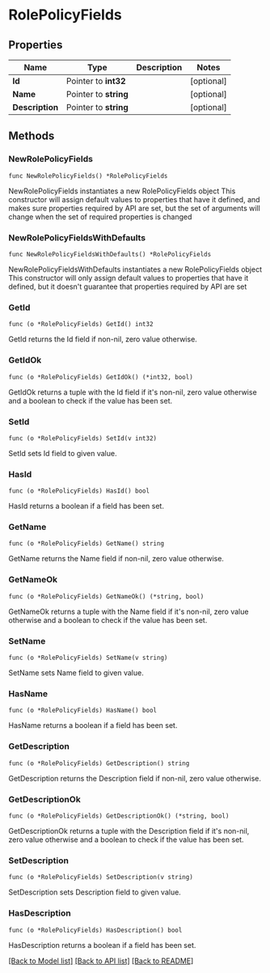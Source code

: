# RolePolicyFields

## Properties

Name | Type | Description | Notes
------------ | ------------- | ------------- | -------------
**Id** | Pointer to **int32** |  | [optional] 
**Name** | Pointer to **string** |  | [optional] 
**Description** | Pointer to **string** |  | [optional] 

## Methods

### NewRolePolicyFields

`func NewRolePolicyFields() *RolePolicyFields`

NewRolePolicyFields instantiates a new RolePolicyFields object
This constructor will assign default values to properties that have it defined,
and makes sure properties required by API are set, but the set of arguments
will change when the set of required properties is changed

### NewRolePolicyFieldsWithDefaults

`func NewRolePolicyFieldsWithDefaults() *RolePolicyFields`

NewRolePolicyFieldsWithDefaults instantiates a new RolePolicyFields object
This constructor will only assign default values to properties that have it defined,
but it doesn't guarantee that properties required by API are set

### GetId

`func (o *RolePolicyFields) GetId() int32`

GetId returns the Id field if non-nil, zero value otherwise.

### GetIdOk

`func (o *RolePolicyFields) GetIdOk() (*int32, bool)`

GetIdOk returns a tuple with the Id field if it's non-nil, zero value otherwise
and a boolean to check if the value has been set.

### SetId

`func (o *RolePolicyFields) SetId(v int32)`

SetId sets Id field to given value.

### HasId

`func (o *RolePolicyFields) HasId() bool`

HasId returns a boolean if a field has been set.

### GetName

`func (o *RolePolicyFields) GetName() string`

GetName returns the Name field if non-nil, zero value otherwise.

### GetNameOk

`func (o *RolePolicyFields) GetNameOk() (*string, bool)`

GetNameOk returns a tuple with the Name field if it's non-nil, zero value otherwise
and a boolean to check if the value has been set.

### SetName

`func (o *RolePolicyFields) SetName(v string)`

SetName sets Name field to given value.

### HasName

`func (o *RolePolicyFields) HasName() bool`

HasName returns a boolean if a field has been set.

### GetDescription

`func (o *RolePolicyFields) GetDescription() string`

GetDescription returns the Description field if non-nil, zero value otherwise.

### GetDescriptionOk

`func (o *RolePolicyFields) GetDescriptionOk() (*string, bool)`

GetDescriptionOk returns a tuple with the Description field if it's non-nil, zero value otherwise
and a boolean to check if the value has been set.

### SetDescription

`func (o *RolePolicyFields) SetDescription(v string)`

SetDescription sets Description field to given value.

### HasDescription

`func (o *RolePolicyFields) HasDescription() bool`

HasDescription returns a boolean if a field has been set.


[[Back to Model list]](../README.md#documentation-for-models) [[Back to API list]](../README.md#documentation-for-api-endpoints) [[Back to README]](../README.md)


